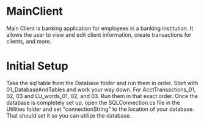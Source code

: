 # MainClient
Main Client is banking application for employees in a banking institution. It allows the user to view and edit client information, create transactions for clients, and more.

# Initial Setup
Take the sql table from the Database folder and run them in order. Start with 01_DatabaseAndTables and work your way down. For AcctTransactions_01, 02, 03 and LU_words_01, 02, and 03. Run them in that exact order. Once the database is completely set up, open the SQLConnection.cs file in the Utilities folder and set "connectionString" to the location of your database. That should set it so you can utilize the database.
